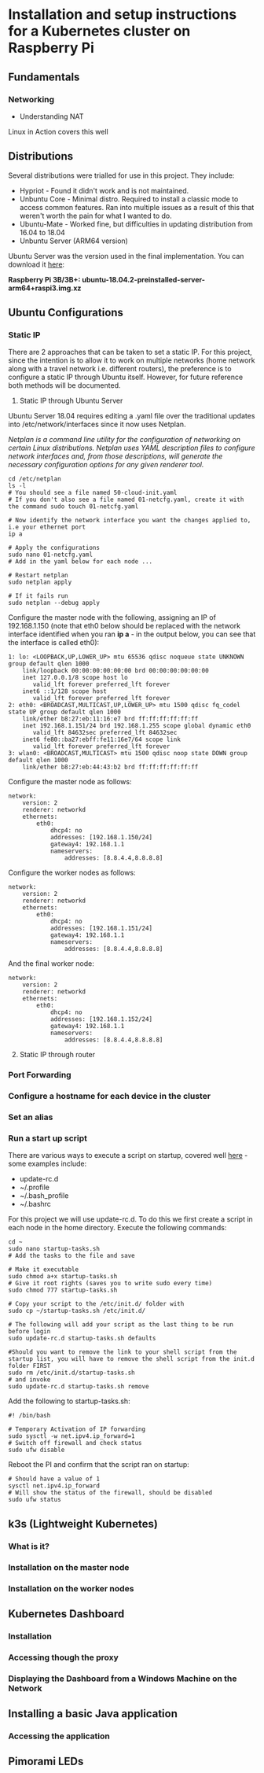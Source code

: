 # Installation and setup instructions for a Kubernetes cluster on Raspberry Pi

## Fundamentals

### Networking

- Understanding NAT

Linux in Action covers this well

## Distributions

Several distributions were trialled for use in this project. They include:

- Hypriot - Found it didn't work and is not maintained.
- Unbuntu Core - Minimal distro. Required to install a classic mode to access common features. Ran into multiple issues as a result of this that weren't worth the pain for what I wanted to do.
- Ubuntu-Mate - Worked fine, but difficulties in updating distribution from 16.04 to 18.04
- Unbuntu Server (ARM64 version)

Ubuntu Server was the version used in the final implementation. You can download it [here](https://wiki.ubuntu.com/ARM/RaspberryPi#arm64): 

**Raspberry Pi 3B/3B+: ubuntu-18.04.2-preinstalled-server-arm64+raspi3.img.xz**

## Ubuntu Configurations

### Static IP

There are 2 approaches that can be taken to set a static IP. For this project, since the intention is to allow it to work on multiple networks (home network along with a travel network i.e. different routers), the preference is to configure a static IP through Ubuntu itself. However, for future reference both methods will be documented.

1) Static IP through Ubuntu Server

Ubuntu Server 18.04 requires editing a .yaml file over the traditional updates into /etc/network/interfaces since it now uses Netplan.

*Netplan is a command line utility for the configuration of networking on certain Linux distributions. Netplan uses YAML description files to configure network interfaces and, from those descriptions, will generate the necessary configuration options for any given renderer tool.*

```
cd /etc/netplan
ls -l
# You should see a file named 50-cloud-init.yaml
# If you don't also see a file named 01-netcfg.yaml, create it with the command sudo touch 01-netcfg.yaml

# Now identify the network interface you want the changes applied to, i.e your ethernet port
ip a

# Apply the configurations
sudo nano 01-netcfg.yaml 
# Add in the yaml below for each node ...

# Restart netplan
sudo netplan apply

# If it fails run
sudo netplan --debug apply
```

Configure the master node with the following, assigning an IP of 192.168.1.150 (note that eth0 below should be replaced with the network interface identified when you ran **ip a** - in the output below, you can see that the interface is called eth0):

```
1: lo: <LOOPBACK,UP,LOWER_UP> mtu 65536 qdisc noqueue state UNKNOWN group default qlen 1000
    link/loopback 00:00:00:00:00:00 brd 00:00:00:00:00:00
    inet 127.0.0.1/8 scope host lo
       valid_lft forever preferred_lft forever
    inet6 ::1/128 scope host 
       valid_lft forever preferred_lft forever
2: eth0: <BROADCAST,MULTICAST,UP,LOWER_UP> mtu 1500 qdisc fq_codel state UP group default qlen 1000
    link/ether b8:27:eb:11:16:e7 brd ff:ff:ff:ff:ff:ff
    inet 192.168.1.151/24 brd 192.168.1.255 scope global dynamic eth0
       valid_lft 84632sec preferred_lft 84632sec
    inet6 fe80::ba27:ebff:fe11:16e7/64 scope link 
       valid_lft forever preferred_lft forever
3: wlan0: <BROADCAST,MULTICAST> mtu 1500 qdisc noop state DOWN group default qlen 1000
    link/ether b8:27:eb:44:43:b2 brd ff:ff:ff:ff:ff:ff
```

Configure the master node as follows:

```
network:
    version: 2
    renderer: networkd
    ethernets:
        eth0:
            dhcp4: no
            addresses: [192.168.1.150/24]
            gateway4: 192.168.1.1
            nameservers:
                addresses: [8.8.4.4,8.8.8.8]
```

Configure the worker nodes as follows:

```
network:
    version: 2
    renderer: networkd
    ethernets:
        eth0:
            dhcp4: no
            addresses: [192.168.1.151/24]
            gateway4: 192.168.1.1
            nameservers:
                addresses: [8.8.4.4,8.8.8.8]
```

And the final worker node:

```
network:
    version: 2
    renderer: networkd
    ethernets:
        eth0:
            dhcp4: no
            addresses: [192.168.1.152/24]
            gateway4: 192.168.1.1
            nameservers:
                addresses: [8.8.4.4,8.8.8.8]
```

2) Static IP through router

### Port Forwarding


### Configure a hostname for each device in the cluster


### Set an alias


### Run a start up script

There are various ways to execute a script on startup, covered well [here](https://github.com/OpenLabTools/OpenLabTools/wiki/Launching-bash-scripts-at-startup) - some examples include:

- update-rc.d
- ~/.profile
- ~/.bash_profile
- ~/.bashrc

For this project we will use update-rc.d. To do this we first create a script in each node in the home directory. Execute the following commands:

```
cd ~
sudo nano startup-tasks.sh
# Add the tasks to the file and save

# Make it executable
sudo chmod a+x startup-tasks.sh
# Give it root rights (saves you to write sudo every time)
sudo chmod 777 startup-tasks.sh

# Copy your script to the /etc/init.d/ folder with
sudo cp ~/startup-tasks.sh /etc/init.d/

# The following will add your script as the last thing to be run before login
sudo update-rc.d startup-tasks.sh defaults

#Should you want to remove the link to your shell script from the startup list, you will have to remove the shell script from the init.d folder FIRST
sudo rm /etc/init.d/startup-tasks.sh
# and invoke
sudo update-rc.d startup-tasks.sh remove
```

Add the following to startup-tasks.sh:

```
#! /bin/bash

# Temporary Activation of IP forwarding
sudo sysctl -w net.ipv4.ip_forward=1
# Switch off firewall and check status
sudo ufw disable
```

Reboot the PI and confirm that the script ran on startup:

```
# Should have a value of 1
sysctl net.ipv4.ip_forward
# Will show the status of the firewall, should be disabled
sudo ufw status
```

## k3s (Lightweight Kubernetes)

### What is it?

### Installation on the master node

### Installation on the worker nodes


## Kubernetes Dashboard

### Installation

### Accessing though the proxy

### Displaying the Dashboard from a Windows Machine on the Network


## Installing a basic Java application

### Accessing the application



## Pimorami LEDs


